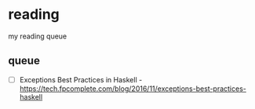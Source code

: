 # reading

my reading queue

## queue

* [ ] Exceptions Best Practices in Haskell - https://tech.fpcomplete.com/blog/2016/11/exceptions-best-practices-haskell
